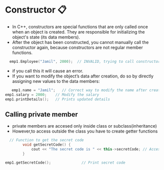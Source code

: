 
# Constructor 📋

- In C++, constructors are special functions that are only called once when an object is created. They are responsible for initializing the object's state (its data members).
-  After the object has been constructed, you cannot manually call the constructor again, because constructors are not regular member functions.

 ```cpp
   emp1.Employee("Jamil", 2000);  // INVALID, trying to call constructor again
 ```
- if you call this it will cause an error.
- If you want to modify the object’s data after creation, do so by directly assigning new values to the data members:
```cpp
   emp1.name = "Jamil";   // Correct way to modify the name after creation
emp1.salary = 2000;    // Modify the salary
emp1.printDetails();   // Prints updated details
```

## Calling private member
- private members are accesed only inside class or subclass(inheritance)
- However,to access outside the class you have to create getter functions

```cpp
  // Function to get the secret code
        void getSecretCode() {
            cout << "The secret code is " << this->secretCode; // Access and print secret code
        }

emp1.getSecretCode();              // Print secret code
```






